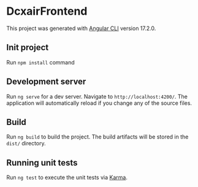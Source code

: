 # DcxairFrontend
This project was generated with [Angular CLI](https://github.com/angular/angular-cli) version 17.2.0.
## Init project
Run   `npm install` command
## Development server
Run `ng serve` for a dev server. Navigate to `http://localhost:4200/`. The application will automatically reload if you change any of the source files.
## Build
Run `ng build` to build the project. The build artifacts will be stored in the `dist/` directory.
## Running unit tests
Run `ng test` to execute the unit tests via [Karma](https://karma-runner.github.io).
